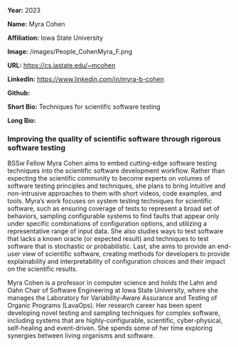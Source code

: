 **Year:** 2023

**Name:** Myra Cohen

**Affiliation:** Iowa State University

**Image:** /images/People_CohenMyra_F.png

**URL:** https://cs.iastate.edu/~mcohen

**LinkedIn:** https://www.linkedin.com/in/myra-b-cohen

**Github:** 

**Short Bio:** Techniques for scientific software testing

**Long Bio:**
### Improving the quality of scientific software through rigorous software testing

BSSw Fellow Myra Cohen aims to embed cutting-edge software testing techniques into the scientific software development workflow.  Rather than expecting the scientific community to become experts on volumes of software testing principles and techniques, she plans to bring intuitive and non-intrusive approaches to them with short videos, code examples, and tools. Myra’s work focuses on system testing techniques for scientific software, such as ensuring coverage of tests to represent a broad set of behaviors, sampling configurable systems to find faults that appear only under specific combinations of configuration options, and utilizing a representative range of input data.  She also studies ways to test software that lacks a known oracle (or expected result) and techniques to test software that is stochastic or probabilistic. Last, she aims to provide an end-user view of scientific software, creating methods for developers to provide explainability and interpretability of configuration choices and their impact on the scientific results.

Myra Cohen is a professor in computer science and holds the Lahn and Oahn Chair of Software Engineering at Iowa State University, where she manages the Laboratory for Variability-Aware Assurance and Testing of Organic Programs (LavaOps). Her research career has been spent developing novel testing and sampling techniques for complex software, including systems that are highly-configurable, scientific, cyber-physical, self-healing and event-driven. She spends some of her time exploring synergies between living organisms and software.
